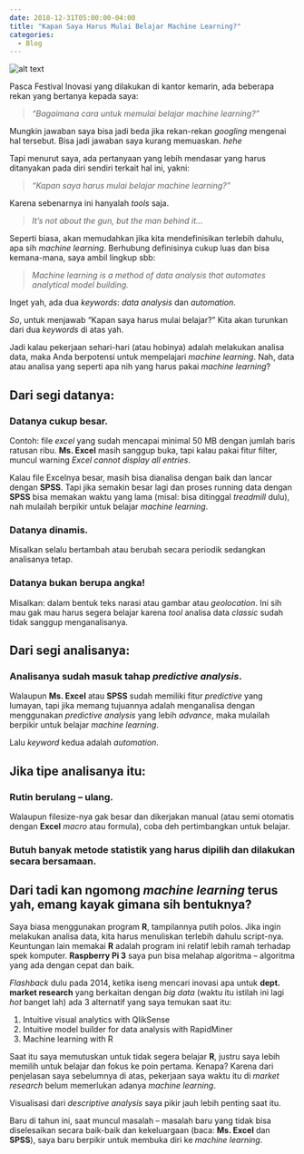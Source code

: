 ```yaml
---
date: 2018-12-31T05:00:00-04:00
title: "Kapan Saya Harus Mulai Belajar Machine Learning?"
categories:
  - Blog
---
```


![alt text](https://passingthroughresearcher.files.wordpress.com/2018/12/WhatsApp-Image-2018-12-18-at-9.59.34-AM.jpeg? "poto")

Pasca Festival Inovasi yang dilakukan di kantor kemarin, ada beberapa rekan yang bertanya kepada saya:

> _“Bagaimana cara untuk memulai belajar machine learning?”_

Mungkin jawaban saya bisa jadi beda jika rekan-rekan _googling_ mengenai hal tersebut. Bisa jadi jawaban saya kurang memuaskan. _hehe_

Tapi menurut saya, ada pertanyaan yang lebih mendasar yang harus ditanyakan pada diri sendiri terkait hal ini, yakni: 

> _“Kapan saya harus mulai belajar machine learning?”_

Karena sebenarnya ini hanyalah _tools_ saja.

> _It’s not about the gun, but the man behind it..._

Seperti biasa, akan memudahkan jika kita mendefinisikan terlebih dahulu, apa sih _machine learning_. Berhubung definisinya cukup luas dan bisa kemana-mana, saya ambil lingkup sbb:

> _Machine learning is a method of data analysis that automates analytical model building._

Inget yah, ada dua _keywords_: _data analysis_ dan _automation_.

_So_, untuk menjawab “Kapan saya harus mulai belajar?” Kita akan turunkan dari dua _keywords_ di atas yah.

Jadi kalau pekerjaan sehari-hari (atau hobinya) adalah melakukan analisa data, maka Anda berpotensi untuk mempelajari _machine learning_. Nah, data atau analisa yang seperti apa nih yang harus pakai _machine learning_?

## Dari segi datanya:
### Datanya cukup besar. 
Contoh: file _excel_ yang sudah mencapai minimal 50 MB dengan jumlah baris ratusan ribu. __Ms. Excel__ masih sanggup buka, tapi kalau pakai fitur filter, muncul warning _Excel cannot display all entries_.

Kalau file Excelnya besar, masih bisa dianalisa dengan baik dan lancar dengan __SPSS__. Tapi jika semakin besar lagi dan proses running data dengan __SPSS__ bisa memakan waktu yang lama (misal: bisa ditinggal _treadmill_ dulu), nah mulailah berpikir untuk belajar _machine learning_.

### Datanya dinamis.
Misalkan selalu bertambah atau berubah secara periodik sedangkan analisanya tetap.

### Datanya bukan berupa angka! 
Misalkan: dalam bentuk teks narasi atau gambar atau _geolocation_. Ini sih mau gak mau harus segera belajar karena _tool_ analisa data _classic_ sudah tidak sanggup menganalisanya.

## Dari segi analisanya:
### Analisanya sudah masuk tahap _predictive analysis_. 
Walaupun __Ms. Excel__ atau __SPSS__ sudah memiliki fitur _predictive_ yang lumayan, tapi jika memang tujuannya adalah menganalisa dengan menggunakan _predictive analysis_ yang lebih _advance_, maka mulailah berpikir untuk belajar _machine learning_.

Lalu _keyword_ kedua adalah _automation_. 

## Jika tipe analisanya itu:

### Rutin berulang – ulang.
Walaupun filesize-nya gak besar dan dikerjakan manual (atau semi otomatis dengan __Excel__ _macro_ atau formula), coba deh pertimbangkan untuk belajar.

### Butuh banyak metode statistik yang harus dipilih dan dilakukan secara bersamaan.


## Dari tadi kan ngomong _machine learning_ terus yah, emang kayak gimana sih bentuknya?

Saya biasa menggunakan program __R__, tampilannya putih polos. Jika ingin melakukan analisa data, kita harus menuliskan terlebih dahulu script-nya. Keuntungan lain memakai __R__ adalah program ini relatif lebih ramah terhadap spek komputer. __Raspberry Pi 3__ saya pun bisa melahap algoritma – algoritma yang ada dengan cepat dan baik.

_Flashback_ dulu pada 2014, ketika iseng mencari inovasi apa untuk __dept. market research__ yang berkaitan dengan _big data_ (waktu itu istilah ini lagi _hot_ banget lah) ada 3 alternatif yang saya temukan saat itu:

1. Intuitive visual analytics with QlikSense
2. Intuitive model builder for data analysis with RapidMiner
3. Machine learning with R

Saat itu saya memutuskan untuk tidak segera belajar __R__, justru saya lebih memilih untuk belajar dan fokus ke poin pertama. Kenapa? Karena dari penjelasan saya sebelumnya di atas, pekerjaan saya waktu itu di _market research_ belum memerlukan adanya _machine learning_.

Visualisasi dari _descriptive analysis_ saya pikir jauh lebih penting saat itu.

Baru di tahun ini, saat muncul masalah – masalah baru yang tidak bisa diselesaikan secara baik-baik dan kekeluargaan (baca: __Ms. Excel__ dan __SPSS__), saya baru berpikir untuk membuka diri ke _machine learning_.
